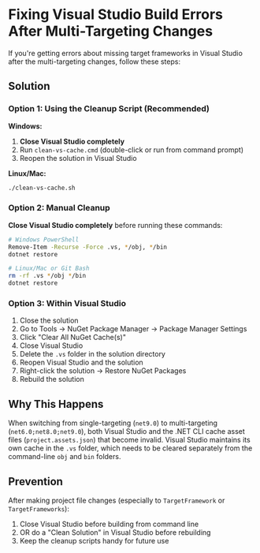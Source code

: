 # Fixing Visual Studio Build Errors After Multi-Targeting Changes

If you're getting errors about missing target frameworks in Visual Studio after the multi-targeting changes, follow these steps:

## Solution

### Option 1: Using the Cleanup Script (Recommended)

**Windows:**
1. **Close Visual Studio completely**
2. Run `clean-vs-cache.cmd` (double-click or run from command prompt)
3. Reopen the solution in Visual Studio

**Linux/Mac:**
```bash
./clean-vs-cache.sh
```

### Option 2: Manual Cleanup

**Close Visual Studio completely** before running these commands:

```bash
# Windows PowerShell
Remove-Item -Recurse -Force .vs, */obj, */bin
dotnet restore

# Linux/Mac or Git Bash
rm -rf .vs */obj */bin
dotnet restore
```

### Option 3: Within Visual Studio

1. Close the solution
2. Go to Tools → NuGet Package Manager → Package Manager Settings
3. Click "Clear All NuGet Cache(s)"
4. Close Visual Studio
5. Delete the `.vs` folder in the solution directory
6. Reopen Visual Studio and the solution
7. Right-click the solution → Restore NuGet Packages
8. Rebuild the solution

## Why This Happens

When switching from single-targeting (`net9.0`) to multi-targeting (`net6.0;net8.0;net9.0`), both Visual Studio and the .NET CLI cache asset files (`project.assets.json`) that become invalid. Visual Studio maintains its own cache in the `.vs` folder, which needs to be cleared separately from the command-line `obj` and `bin` folders.

## Prevention

After making project file changes (especially to `TargetFramework` or `TargetFrameworks`):
1. Close Visual Studio before building from command line
2. OR do a "Clean Solution" in Visual Studio before rebuilding
3. Keep the cleanup scripts handy for future use

